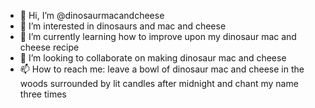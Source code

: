 - 👋 Hi, I’m @dinosaurmacandcheese
- 👀 I’m interested in dinosaurs and mac and cheese
- 🌱 I’m currently learning how to improve upon my dinosaur mac and cheese recipe
- 💞️ I’m looking to collaborate on making dinosaur mac and cheese
- 📫 How to reach me: leave a bowl of dinosaur mac and cheese in the woods surrounded by lit candles after midnight and chant my name three times 

<!---
dinosaurmacandcheese/dinosaurmacandcheese is a ✨ special ✨ repository because its `README.md` (this file) appears on your GitHub profile.
You can click the Preview link to take a look at your changes.
--->
